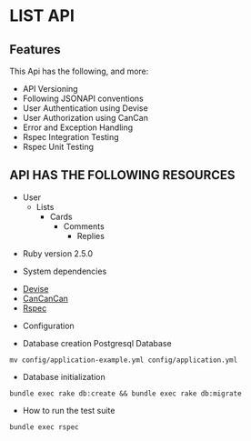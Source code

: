 # LIST API

## Features

This Api has the following, and more:

- API Versioning
- Following JSONAPI conventions
- User Authentication using Devise
- User Authorization using CanCan
- Error and Exception Handling
- Rspec Integration Testing
- Rspec Unit Testing

## API HAS THE FOLLOWING RESOURCES
 - User
   - Lists
     - Cards
       - Comments
         - Replies

* Ruby version 2.5.0

* System dependencies
 - [Devise](https://github.com/plataformatec/devise)
 - [CanCanCan](https://github.com/CanCanCommunity/cancancan)
 - [Rspec](https://github.com/rspec/rspec-rails)

* Configuration

* Database creation
Postgresql Database
```
mv config/application-example.yml config/application.yml
```
* Database initialization
```
bundle exec rake db:create && bundle exec rake db:migrate
```
* How to run the test suite
```
bundle exec rspec
```


